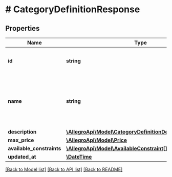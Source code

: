 # # CategoryDefinitionResponse

## Properties

Name | Type | Description | Notes
------------ | ------------- | ------------- | -------------
**id** | **string** | Id of additional service definition. | [optional]
**name** | **string** | Name of additional service definition, that should be shown to the customer. | [optional]
**description** | [**\AllegroApi\Model\CategoryDefinitionDescriptionResponse**](CategoryDefinitionDescriptionResponse.md) |  | [optional]
**max_price** | [**\AllegroApi\Model\Price**](Price.md) |  | [optional]
**available_constraints** | [**\AllegroApi\Model\AvailableConstraint[]**](AvailableConstraint.md) |  | [optional]
**updated_at** | [**\DateTime**](\DateTime.md) |  | [optional]

[[Back to Model list]](../../README.md#models) [[Back to API list]](../../README.md#endpoints) [[Back to README]](../../README.md)
